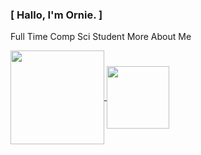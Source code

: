 ### [ Hallo, I'm Ornie. ]

Full Time Comp Sci Student
More About Me

<a href="https://github.com/Orniepay/github-readme-stats">
  <img height=150 align="center" src="https://github-readme-stats.vercel.app/api?username=Orniepay&theme=github_dark_dimmed&show_icons=true"/>
</a>

<a href="https://github.com/Orniepay/convoychat">
  <img height=100 align="center" src="https://github-readme-stats.vercel.app/api/top-langs/?username=Orniepay&layout=compact"/>
</a>
